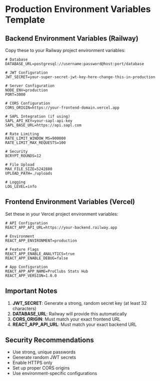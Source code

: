 # Production Environment Variables Template

## Backend Environment Variables (Railway)

Copy these to your Railway project environment variables:

```env
# Database
DATABASE_URL=postgresql://username:password@host:port/database

# JWT Configuration
JWT_SECRET=your-super-secret-jwt-key-here-change-this-in-production

# Server Configuration
NODE_ENV=production
PORT=3000

# CORS Configuration
CORS_ORIGIN=https://your-frontend-domain.vercel.app

# SAPL Integration (if using)
SAPL_API_KEY=your-sapl-api-key
SAPL_BASE_URL=https://api.sapl.com

# Rate Limiting
RATE_LIMIT_WINDOW_MS=900000
RATE_LIMIT_MAX_REQUESTS=100

# Security
BCRYPT_ROUNDS=12

# File Upload
MAX_FILE_SIZE=5242880
UPLOAD_PATH=./uploads

# Logging
LOG_LEVEL=info
```

## Frontend Environment Variables (Vercel)

Set these in your Vercel project environment variables:

```env
# API Configuration
REACT_APP_API_URL=https://your-backend.railway.app

# Environment
REACT_APP_ENVIRONMENT=production

# Feature Flags
REACT_APP_ENABLE_ANALYTICS=true
REACT_APP_ENABLE_DEBUG=false

# App Configuration
REACT_APP_APP_NAME=ProClubs Stats Hub
REACT_APP_VERSION=1.0.0
```

## Important Notes

1. **JWT_SECRET**: Generate a strong, random secret key (at least 32 characters)
2. **DATABASE_URL**: Railway will provide this automatically
3. **CORS_ORIGIN**: Must match your exact frontend URL
4. **REACT_APP_API_URL**: Must match your exact backend URL

## Security Recommendations

- Use strong, unique passwords
- Generate random JWT secrets
- Enable HTTPS only
- Set up proper CORS origins
- Use environment-specific configurations
